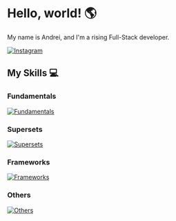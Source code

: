 # Hello, world! 🌎

My name is Andrei, and I'm a rising Full-Stack developer.

[![Instagram](https://img.shields.io/badge/Instagram-E4405F?style=for-the-badge&logo=instagram&logoColor=white)](https://www.instagram.com/dreyydk/)

## My Skills 💻

### Fundamentals

[![Fundamentals](https://skillicons.dev/icons?i=html,css,js)](https://skillicons.dev)

### Supersets 

[![Supersets](https://skillicons.dev/icons?i=ts,sass)](https://skillicons.dev)

### Frameworks

[![Frameworks](https://skillicons.dev/icons?i=react,bootstrap)](https://skillicons.dev)

### Others

[![Others](https://skillicons.dev/icons?i=vscode,npm,babel,webpack,vite)](https://skillicons.dev)
